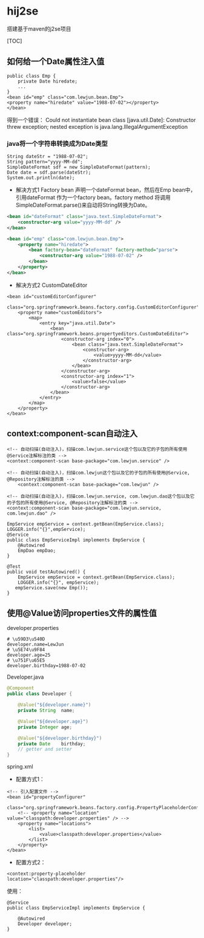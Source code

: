 # hij2se
搭建基于maven的j2se项目

[TOC]

## 如何给一个Date属性注入值
```
public class Emp {
    private Date hiredate;
    ...
}
<bean id="emp" class="com.lewjun.bean.Emp">
<property name="hiredate" value="1988-07-02"></property>
</bean>
```
得到一个错误：
Could not instantiate bean class [java.util.Date]: Constructor threw exception; nested exception is java.lang.IllegalArgumentException

### java将一个字符串转换成为Date类型
```
String dateStr = "1988-07-02";
String pattern="yyyy-MM-dd";
SimpleDateFormat sdf = new SimpleDateFormat(pattern);
Date date = sdf.parse(dateStr);
System.out.println(date);
```
* 解决方式1 Factory bean
声明一个dateFormat bean，然后在Emp bean中，引用dateFormat 作为一个factory bean。factory method 将调用SimpleDateFormat.parse()来自动将String转换为Date。
```xml
<bean id="dateFormat" class="java.text.SimpleDateFormat">
    <constructor-arg value="yyyy-MM-dd" />
</bean>

<bean id="emp" class="com.lewjun.bean.Emp">
    <property name="hiredate">
        <bean factory-bean="dateFormat" factory-method="parse">
            <constructor-arg value="1988-07-02" />
        </bean>
    </property>
</bean>
```

* 解决方式2 CustomDateEditor
```
<bean id="customEditorConfigurer"
    class="org.springframework.beans.factory.config.CustomEditorConfigurer">
    <property name="customEditors">
        <map>
            <entry key="java.util.Date">
                <bean class="org.springframework.beans.propertyeditors.CustomDateEditor">
                    <constructor-arg index="0">
                        <bean class="java.text.SimpleDateFormat">
                            <constructor-arg>
                                <value>yyyy-MM-dd</value>
                            </constructor-arg>
                        </bean>
                    </constructor-arg>
                    <constructor-arg index="1">
                        <value>false</value>
                    </constructor-arg>
                </bean>
            </entry>
        </map>
    </property>
</bean>
```


## context:component-scan自动注入

```
<!-- 自动扫描(自动注入)，扫描com.lewjun.service这个包以及它的子包的所有使用@Service注解标注的类 -->
<context:component-scan base-package="com.lewjun.service" />

<!-- 自动扫描(自动注入)，扫描com.lewjun这个包以及它的子包的所有使用@Service, @Repository注解标注的类 -->
    <context:component-scan base-package="com.lewjun" />
    
<!-- 自动扫描(自动注入)，扫描com.lewjun.service, com.lewjun.dao这个包以及它的子包的所有使用@Service, @Repository注解标注的类 -->
<context:component-scan base-package="com.lewjun.service, com.lewjun.dao" />

EmpService empService = context.getBean(EmpService.class);
LOGGER.info("{}",empService);
@Service
public class EmpServiceImpl implements EmpService {
    @Autowired
    EmpDao empDao;
}

@Test
public void testAutowired() {
    EmpService empService = context.getBean(EmpService.class);
    LOGGER.info("{}", empService);
   empService.save(new Emp());
}
```

## 使用@Value访问properties文件的属性值

developer.properties
``` properties
# \u59D3\u540D
developer.name=LewJun
# \u5E74\u9F84
developer.age=25
# \u751F\u65E5
developer.birthday=1988-07-02
```

Developer.java
``` java
@Component
public class Developer {

    @Value("${developer.name}")
    private String  name;

    @Value("${developer.age}")
    private Integer age;

    @Value("${developer.birthday}")
    private Date    birthday;
    // getter and setter
}
```

spring.xml
* 配置方式1：
```
<!-- 引入配置文件 -->
<bean id="propertyConfigurer"
    class="org.springframework.beans.factory.config.PropertyPlaceholderConfigurer">
    <!-- <property name="location" value="classpath:developer.properties" /> -->
    <property name="locations">
        <list>
            <value>classpath:developer.properties</value>
        </list>
    </property>
</bean>
```

* 配置方式2：
```
<context:property-placeholder location="classpath:developer.properties"/>
```

使用：
```
@Service
public class EmpServiceImpl implements EmpService {

    @Autowired
    Developer developer;
}
```









